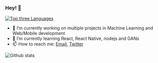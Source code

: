 ### Hey! 👋

[![Top three Languages](https://github-readme-stats.vercel.app/api/top-langs/?username=pratikluitel&theme=radical&hide=jupyter+notebook,css)](https://github.com/anuraghazra/github-readme-stats)

- 🔭 I’m currently working on multiple projects in Machine Learning and Web/Mobile development
- 🌱 I’m currently learning React, React Native, nodejs and GANs
- 📫 How to reach me: [Email](mailto:pluitel11@gmail.com), [Twitter](https://www.twitter.com/@pratikHluitel) 

![Github stats](https://github-readme-stats.vercel.app/api?username=pratikluitel&hide=stars&count_private=true&theme=radical&&show_icons=true)

